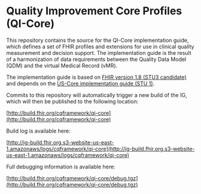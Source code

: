 # Quality Improvement Core Profiles (QI-Core)
This repository contains the source for the QI-Core implementation guide, which defines a set of FHIR profiles and extensions for use in clinical quality measurement and decision support. The implementation guide is the result of a harmonization of data requirements between the Quality Data Model (QDM) and the virtual Medical Record (vMR).

The implementation guide is based on [FHIR version 1.8 (STU3 candidate)](http://hl7.org/fhir/2017Jan/index.html) and depends on the [US-Core implementation guide (STU 1)](http://hl7.org/fhir/us/core/2017Jan/index.html).

Commits to this repository will automatically trigger a new build of the IG, which will then be published to the following location:

[http://build.fhir.org/cqframework/qi-core](http://build.fhir.org/cqframework/qi-core)

Build log is available here:

[http://ig-build.fhir.org.s3-website-us-east-1.amazonaws/logs/cqframework/qi-core](http://ig-build.fhir.org.s3-website-us-east-1.amazonaws/logs/cqframework/qi-core)

Full debugging information is available here:

[http://build.fhir.org/cqframework/qi-core/debug.tgz](http://build.fhir.org/cqframework/qi-core/debug.tgz)


